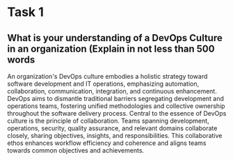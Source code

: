 # Task 1
## What is your understanding of a DevOps Culture in an organization (Explain in not less than 500 words

An organization's DevOps culture embodies a holistic strategy toward software development and IT operations, emphasizing automation, collaboration, communication, integration, and continuous enhancement. DevOps aims to dismantle traditional barriers segregating development and operations teams, fostering unified methodologies and collective ownership throughout the software delivery process.
Central to the essence of DevOps culture is the principle of collaboration. Teams spanning development, operations, security, quality assurance, and relevant domains collaborate closely, sharing objectives, insights, and responsibilities. This collaborative ethos enhances workflow efficiency and coherence and aligns teams towards common objectives and achievements.
